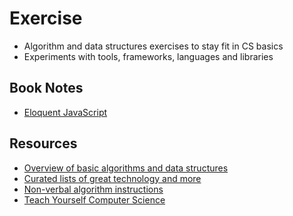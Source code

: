 # Exercise

* Algorithm and data structures exercises to stay fit in CS basics
* Experiments with tools, frameworks, languages and libraries

## Book Notes

* [Eloquent JavaScript](javascript/)

## Resources

* [Overview of basic algorithms and data structures](https://github.com/jbhattac/interviews)
* [Curated lists of great technology and more](https://github.com/paulcarroty/awesome)
* [Non-verbal algorithm instructions](https://idea-instructions.com)
* [Teach Yourself Computer Science](https://teachyourselfcs.com)

